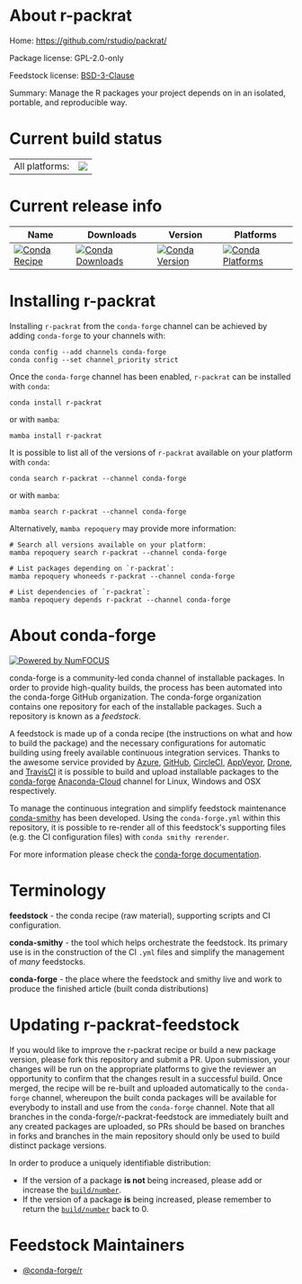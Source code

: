 About r-packrat
===============

Home: https://github.com/rstudio/packrat/

Package license: GPL-2.0-only

Feedstock license: [BSD-3-Clause](https://github.com/conda-forge/r-packrat-feedstock/blob/main/LICENSE.txt)

Summary: Manage the R packages your project depends on in an isolated, portable, and reproducible way.

Current build status
====================


<table><tr><td>All platforms:</td>
    <td>
      <a href="https://dev.azure.com/conda-forge/feedstock-builds/_build/latest?definitionId=1416&branchName=main">
        <img src="https://dev.azure.com/conda-forge/feedstock-builds/_apis/build/status/r-packrat-feedstock?branchName=main">
      </a>
    </td>
  </tr>
</table>

Current release info
====================

| Name | Downloads | Version | Platforms |
| --- | --- | --- | --- |
| [![Conda Recipe](https://img.shields.io/badge/recipe-r--packrat-green.svg)](https://anaconda.org/conda-forge/r-packrat) | [![Conda Downloads](https://img.shields.io/conda/dn/conda-forge/r-packrat.svg)](https://anaconda.org/conda-forge/r-packrat) | [![Conda Version](https://img.shields.io/conda/vn/conda-forge/r-packrat.svg)](https://anaconda.org/conda-forge/r-packrat) | [![Conda Platforms](https://img.shields.io/conda/pn/conda-forge/r-packrat.svg)](https://anaconda.org/conda-forge/r-packrat) |

Installing r-packrat
====================

Installing `r-packrat` from the `conda-forge` channel can be achieved by adding `conda-forge` to your channels with:

```
conda config --add channels conda-forge
conda config --set channel_priority strict
```

Once the `conda-forge` channel has been enabled, `r-packrat` can be installed with `conda`:

```
conda install r-packrat
```

or with `mamba`:

```
mamba install r-packrat
```

It is possible to list all of the versions of `r-packrat` available on your platform with `conda`:

```
conda search r-packrat --channel conda-forge
```

or with `mamba`:

```
mamba search r-packrat --channel conda-forge
```

Alternatively, `mamba repoquery` may provide more information:

```
# Search all versions available on your platform:
mamba repoquery search r-packrat --channel conda-forge

# List packages depending on `r-packrat`:
mamba repoquery whoneeds r-packrat --channel conda-forge

# List dependencies of `r-packrat`:
mamba repoquery depends r-packrat --channel conda-forge
```


About conda-forge
=================

[![Powered by
NumFOCUS](https://img.shields.io/badge/powered%20by-NumFOCUS-orange.svg?style=flat&colorA=E1523D&colorB=007D8A)](https://numfocus.org)

conda-forge is a community-led conda channel of installable packages.
In order to provide high-quality builds, the process has been automated into the
conda-forge GitHub organization. The conda-forge organization contains one repository
for each of the installable packages. Such a repository is known as a *feedstock*.

A feedstock is made up of a conda recipe (the instructions on what and how to build
the package) and the necessary configurations for automatic building using freely
available continuous integration services. Thanks to the awesome service provided by
[Azure](https://azure.microsoft.com/en-us/services/devops/), [GitHub](https://github.com/),
[CircleCI](https://circleci.com/), [AppVeyor](https://www.appveyor.com/),
[Drone](https://cloud.drone.io/welcome), and [TravisCI](https://travis-ci.com/)
it is possible to build and upload installable packages to the
[conda-forge](https://anaconda.org/conda-forge) [Anaconda-Cloud](https://anaconda.org/)
channel for Linux, Windows and OSX respectively.

To manage the continuous integration and simplify feedstock maintenance
[conda-smithy](https://github.com/conda-forge/conda-smithy) has been developed.
Using the ``conda-forge.yml`` within this repository, it is possible to re-render all of
this feedstock's supporting files (e.g. the CI configuration files) with ``conda smithy rerender``.

For more information please check the [conda-forge documentation](https://conda-forge.org/docs/).

Terminology
===========

**feedstock** - the conda recipe (raw material), supporting scripts and CI configuration.

**conda-smithy** - the tool which helps orchestrate the feedstock.
                   Its primary use is in the construction of the CI ``.yml`` files
                   and simplify the management of *many* feedstocks.

**conda-forge** - the place where the feedstock and smithy live and work to
                  produce the finished article (built conda distributions)


Updating r-packrat-feedstock
============================

If you would like to improve the r-packrat recipe or build a new
package version, please fork this repository and submit a PR. Upon submission,
your changes will be run on the appropriate platforms to give the reviewer an
opportunity to confirm that the changes result in a successful build. Once
merged, the recipe will be re-built and uploaded automatically to the
`conda-forge` channel, whereupon the built conda packages will be available for
everybody to install and use from the `conda-forge` channel.
Note that all branches in the conda-forge/r-packrat-feedstock are
immediately built and any created packages are uploaded, so PRs should be based
on branches in forks and branches in the main repository should only be used to
build distinct package versions.

In order to produce a uniquely identifiable distribution:
 * If the version of a package **is not** being increased, please add or increase
   the [``build/number``](https://docs.conda.io/projects/conda-build/en/latest/resources/define-metadata.html#build-number-and-string).
 * If the version of a package **is** being increased, please remember to return
   the [``build/number``](https://docs.conda.io/projects/conda-build/en/latest/resources/define-metadata.html#build-number-and-string)
   back to 0.

Feedstock Maintainers
=====================

* [@conda-forge/r](https://github.com/conda-forge/r/)

